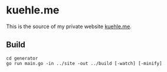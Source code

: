 # kuehle.me

This is the source of my private website [kuehle.me](https://kuehle.me).

## Build

```
cd generator
go run main.go -in ../site -out ../build [-watch] [-minify]
```
